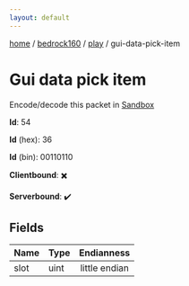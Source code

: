 ```yaml
---
layout: default
---
```


[home](/)  /  [bedrock160](/protocol/bedrock160)  /  [play](/protocol/bedrock160/play)  /  gui-data-pick-item

# Gui data pick item

Encode/decode this packet in [Sandbox](../../../sandbox/bedrock160#play.gui_data_pick_item)

**Id**: 54

**Id** (hex): 36

**Id** (bin): 00110110

**Clientbound**: ✖️

**Serverbound**: ✔️

## Fields

Name | Type | Endianness
---|---|:---:
slot | uint | little endian
